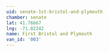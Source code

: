 ```yaml
---
uid: senate-1st-bristol-and-plymouth
chamber: senate
lat: 41.76667
lng: -71.02242
name: First Bristol and Plymouth
van_id: '003'
---
```

